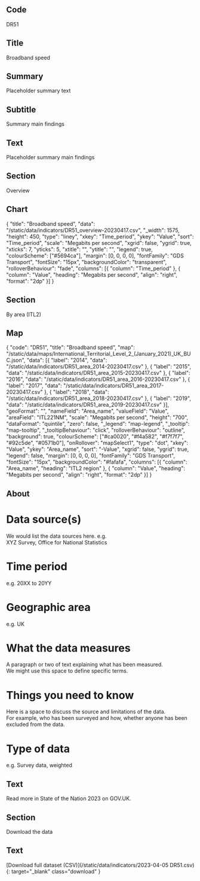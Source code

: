 ## Code
DR51

## Title
Broadband speed

## Summary
Placeholder summary text

## Subtitle
Summary main findings

## Text
Placeholder summary main findings

## Section
Overview

## Chart
{ "title": "Broadband speed", "data": "/static/data/indicators/DR51_overview-20230417.csv", "_width": 1575, "height": 450, "type": "liney", "xkey": "Time_period", "ykey": "Value", "sort": "Time_period", "scale": "Megabits per second", "xgrid": false, "ygrid": true, "xticks": 7, "yticks": 5, "xtitle": "", "ytitle": "", "legend": true, "colourScheme": ["#5694ca"], "margin": [0, 0, 0, 0], "fontFamily": "GDS Transport", "fontSize": "15px", "backgroundColor": "transparent", "rolloverBehaviour": "fade", "columns": [{ "column": "Time_period" }, { "column": "Value", "heading": "Megabits per second", "align": "right", "format": "2dp" }] }

## Section
By area (ITL2)

## Map
{ "code": "DR51", "title": "Broadband speed", "map": "/static/data/maps/International_Territorial_Level_2_(January_2021)_UK_BUC.json", "data": [{ "label": "2014", "data": "/static/data/indicators/DR51_area_2014-20230417.csv" }, { "label": "2015", "data": "/static/data/indicators/DR51_area_2015-20230417.csv" }, { "label": "2016", "data": "/static/data/indicators/DR51_area_2016-20230417.csv" }, { "label": "2017", "data": "/static/data/indicators/DR51_area_2017-20230417.csv" }, { "label": "2018", "data": "/static/data/indicators/DR51_area_2018-20230417.csv" }, { "label": "2019", "data": "/static/data/indicators/DR51_area_2019-20230417.csv" }], "geoFormat": "", "nameField": "Area_name", "valueField": "Value", "areaField": "ITL221NM", "scale": "Megabits per second", "height": "700", "dataFormat": "quintile", "zero": false, "_legend": "map-legend", "_tooltip": "map-tooltip", "_tooltipBehaviour": "click", "rolloverBehaviour": "outline", "background": true, "colourScheme": ["#ca0020", "#f4a582", "#f7f7f7", "#92c5de", "#0571b0"], "onRollover": "mapSelect1", "type": "dot", "xkey": "Value", "ykey": "Area_name", "sort": "-Value", "xgrid": false, "ygrid": true, "legend": false, "margin": [0, 0, 0, 0], "fontFamily": "GDS Transport", "fontSize": "15px", "backgroundColor": "#fafafa", "columns": [{ "column": "Area_name", "heading": "ITL2 region" }, { "column": "Value", "heading": "Megabits per second", "align": "right", "format": "2dp" }] }

## About
# Data source(s)
We would list the data sources here. e.g.<br>
XYZ Survey, Office for National Statistics

# Time period
e.g. 20XX to 20YY

# Geographic area
e.g. UK

# What the data measures
A paragraph or two of text explaining what has been measured.<br>
We might use this space to define specific terms.

# Things you need to know
Here is a space to discuss the source and limitations of the data.<br>
For example, who has been surveyed and how, whether anyone has been excluded from the data.

# Type of data
e.g. Survey data, weighted

## Text
Read more in State of the Nation 2023 on GOV.UK.

## Section
Download the data

## Text
[Download full dataset (CSV)](/static/data/indicators/2023-04-05 DR51.csv){: target="_blank" class="download" }
